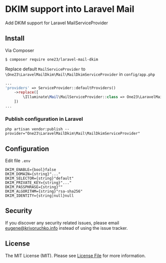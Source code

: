 # DKIM support into Laravel Mail

Add DKIM support for Laravel MailServiceProvider

## Install

Via Composer

``` bash
$ composer require one23/laravel-mail-dkim
```

Replace default `MailServiceProvider` to `\One23\LaravelMailDkim\Mail\MailDkimServiceProvider` in `config/app.php`

```php
...
'providers' => ServiceProvider::defaultProviders()
    ->replace([
        \Illuminate\Mail\MailServiceProvider::class => One23\LaravelMailDkim\Mail\MailDkimServiceProvider::class,
    ])
...
```

### Publish configuration in Laravel

```shell
php artisan vendor:publish --provider="One23\LaravelMailDkim\Mail\MailDkimServiceProvider"
```

## Configuration

Edit file `.env`

```dotenv
DKIM_ENABLE={bool}false
DKIM_DOMAIN={string}"..."
DKIM_SELECTOR={string}"default"
DKIM_PRIVATE_KEY={string}"..."
DKIM_PASSPHRASE={string}""
DKIM_ALGORITHM={string}"rsa-sha256"
DKIM_IDENTITY={string|null}null
```

## Security

If you discover any security related issues, please email eugene@krivoruchko.info instead of using the issue tracker.

## License

The MIT License (MIT). Please see [License File](LICENSE.md) for more information.
